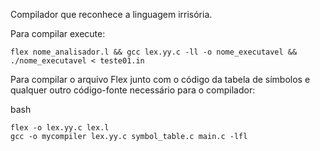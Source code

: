 Compilador que reconhece a linguagem irrisória.

Para compilar execute: 

```
flex nome_analisador.l && gcc lex.yy.c -ll -o nome_executavel && ./nome_executavel < teste01.in

```


Para compilar o arquivo Flex junto com o código da tabela de símbolos e qualquer outro código-fonte necessário para o compilador:

bash

```
flex -o lex.yy.c lex.l
gcc -o mycompiler lex.yy.c symbol_table.c main.c -lfl

```
